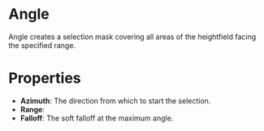 # Angle



Angle creates a selection mask covering all areas of the heightfield facing the specified range.



# Properties

- **Azimuth**: The direction from which to start the selection.
- **Range**: 
- **Falloff**: The soft falloff at the maximum angle.



